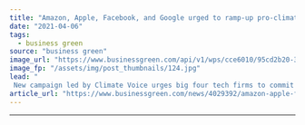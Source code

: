```yaml
---
title: "Amazon, Apple, Facebook, and Google urged to ramp-up pro-climate action lobbying"
date: "2021-04-06"
tags: 
  - business green
source: "business green"
image_url: "https://www.businessgreen.com/api/v1/wps/cce6010/95cd2b20-3466-4a3c-b240-c68bcb5b7b0c/4/Solar-1-19-3-185x114.jpg"
image_fp: "/assets/img/post_thumbnails/124.jpg"
lead: "
 New campaign led by Climate Voice urges big four tech firms to commit to spending a fifth of their lobbying budget on efforts to push for bold climate policy action ..."
article_url: "https://www.businessgreen.com/news/4029392/amazon-apple-facebook-google-urged-ramp-pro-climate-action-lobbying"
---
```


---
